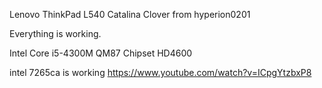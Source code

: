 Lenovo ThinkPad L540 Catalina Clover from hyperion0201

Everything is working. 

Intel Core i5-4300M
QM87 Chipset
HD4600

intel 7265ca is working https://www.youtube.com/watch?v=ICpgYtzbxP8
